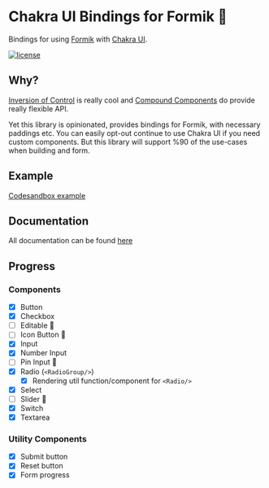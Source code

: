 # Chakra UI Bindings for Formik 🧵

Bindings for using [Formik](https://github.com/jaredpalmer/formik) with [Chakra UI](http://next.chakra-ui.com).

[![license](https://badgen.now.sh/badge/license/MIT)](./LICENSE)

## Why?

[Inversion of Control](https://kentcdodds.com/blog/inversion-of-control) is
really cool and [Compound Components](https://kentcdodds.com/blog/inversion-of-control#compound-components) do provide really flexible API.

Yet this library is opinionated, provides bindings for Formik, with necessary paddings etc. You can easily opt-out continue to use Chakra UI if you need custom components. But this library will support %90 of the use-cases when building and form.

## Example
[Codesandbox example](https://codesandbox.io/s/formik-chakra-ui-27yzm?file=/src/Form.tsx)

## Documentation

All documentation can be found [here](https://angry-einstein-b7909a.netlify.app/docs/api/formik-ui/)

## Progress

### Components

- [x] Button
- [x] Checkbox
- [ ] Editable 👀
- [ ] Icon Button 👀
- [x] Input
- [x] Number Input
- [ ] Pin Input 👀
- [x] Radio (`<RadioGroup/>`)
  - [x] Rendering util function/component for `<Radio/>`
- [x] Select
- [ ] Slider 👀
- [x] Switch
- [x] Textarea

### Utility Components

- [x] Submit button
- [x] Reset button
- [x] Form progress
